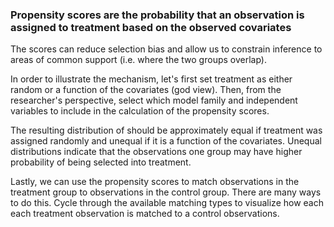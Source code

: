 ### Propensity scores are the probability that an observation is assigned to treatment based on the observed covariates
The scores can reduce selection bias and allow us to constrain inference to areas of common support (i.e. where the two groups overlap).

In order to illustrate the mechanism, let's first set treatment as either random or a function of the covariates (god view). Then, from the researcher's perspective, select which model family and independent variables to include in the calculation of the propensity scores.

The resulting distribution of should be approximately equal if treatment was assigned randomly and unequal if it is a function of the covariates. Unequal distributions indicate that the observations one group may have higher probability of being selected into treatment.

Lastly, we can use the propensity scores to match observations in the treatment group to observations in the control group. There are many ways to do this. Cycle through the available matching types to visualize how each each treatment observation is matched to a control observations.